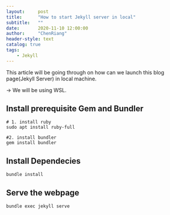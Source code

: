 ```yaml
---
layout:     post
title:      "How to start Jekyll server in local"
subtitle:   ""
date:       2020-11-10 12:00:00
author:     "ChenRiang"
header-style: text
catalog: true
tags: 
    - Jekyll
---
```


This article will be going through on how can we launch this blog page(Jekyll Server) in local machine. 

-> We will be using WSL. 


## Install prerequisite Gem and Bundler
```
# 1. install ruby
sudo apt install ruby-full

#2. install bundler
gem install bundler

```

## Install Dependecies 
```
bundle install 
```

## Serve the webpage
```
bundle exec jekyll serve
```